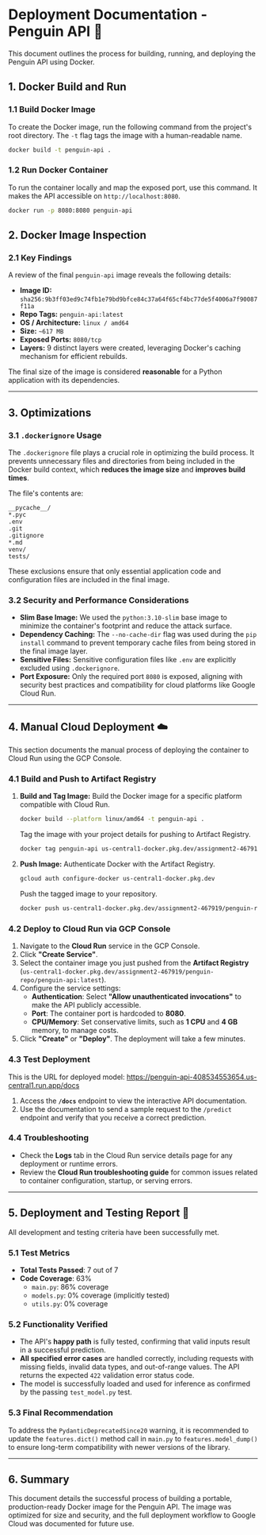 # Deployment Documentation - Penguin API 🐧

This document outlines the process for building, running, and deploying the Penguin API using Docker.


## 1. Docker Build and Run

### 1.1 Build Docker Image

To create the Docker image, run the following command from the project's root directory. The `-t` flag tags the image with a human-readable name.

```bash
docker build -t penguin-api .
````

### 1.2 Run Docker Container

To run the container locally and map the exposed port, use this command. It makes the API accessible on `http://localhost:8080`.

```bash
docker run -p 8080:8080 penguin-api
```

## 2\. Docker Image Inspection

### 2.1 Key Findings

A review of the final `penguin-api` image reveals the following details:

  * **Image ID:** `sha256:9b3ff03ed9c74fb1e79bd9bfce84c37a64f65cf4bc77de5f4006a7f90087f11a`
  * **Repo Tags:** `penguin-api:latest`
  * **OS / Architecture:** `linux / amd64`
  * **Size:** `~617 MB`
  * **Exposed Ports:** `8080/tcp`
  * **Layers:** 9 distinct layers were created, leveraging Docker's caching mechanism for efficient rebuilds.

The final size of the image is considered **reasonable** for a Python application with its dependencies.

-----

## 3\. Optimizations

### 3.1 `.dockerignore` Usage

The `.dockerignore` file plays a crucial role in optimizing the build process. It prevents unnecessary files and directories from being included in the Docker build context, which **reduces the image size** and **improves build times**.

The file's contents are:

```
__pycache__/
*.pyc
.env
.git
.gitignore
*.md
venv/
tests/
```

These exclusions ensure that only essential application code and configuration files are included in the final image.

### 3.2 Security and Performance Considerations

  * **Slim Base Image:** We used the `python:3.10-slim` base image to minimize the container's footprint and reduce the attack surface.
  * **Dependency Caching:** The `--no-cache-dir` flag was used during the `pip install` command to prevent temporary cache files from being stored in the final image layer.
  * **Sensitive Files:** Sensitive configuration files like `.env` are explicitly excluded using `.dockerignore`.
  * **Port Exposure:** Only the required port `8080` is exposed, aligning with security best practices and compatibility for cloud platforms like Google Cloud Run.

-----

## 4\. Manual Cloud Deployment ☁️

This section documents the manual process of deploying the container to Cloud Run using the GCP Console.

### 4.1 Build and Push to Artifact Registry

1.  **Build and Tag Image:**
    Build the Docker image for a specific platform compatible with Cloud Run.
    ```bash
    docker build --platform linux/amd64 -t penguin-api .
    ```
    Tag the image with your project details for pushing to Artifact Registry.
    ```bash
    docker tag penguin-api us-central1-docker.pkg.dev/assignment2-467919/penguin-repo/penguin-api:latest
    ```
2.  **Push Image:**
    Authenticate Docker with the Artifact Registry.
    ```bash
    gcloud auth configure-docker us-central1-docker.pkg.dev
    ```
    Push the tagged image to your repository.
    ```bash
    docker push us-central1-docker.pkg.dev/assignment2-467919/penguin-repo/penguin-api:latest
    ```

### 4.2 Deploy to Cloud Run via GCP Console

1.  Navigate to the **Cloud Run** service in the GCP Console.
2.  Click **"Create Service"**.
3.  Select the container image you just pushed from the **Artifact Registry** (`us-central1-docker.pkg.dev/assignment2-467919/penguin-repo/penguin-api:latest`).
4.  Configure the service settings:
      * **Authentication**: Select **"Allow unauthenticated invocations"** to make the API publicly accessible.
      * **Port**: The container port is hardcoded to **8080**.
      * **CPU/Memory**: Set conservative limits, such as **1 CPU** and **4 GB** memory, to manage costs.
5.  Click **"Create"** or **"Deploy"**. The deployment will take a few minutes.

### 4.3 Test Deployment

This is the URL for deployed model: https://penguin-api-408534553654.us-central1.run.app/docs

1.  Access the **`/docs`** endpoint to view the interactive API documentation.
2.  Use the documentation to send a sample request to the `/predict` endpoint and verify that you receive a correct prediction.

### 4.4 Troubleshooting

  * Check the **Logs** tab in the Cloud Run service details page for any deployment or runtime errors.
  * Review the **Cloud Run troubleshooting guide** for common issues related to container configuration, startup, or serving errors.

-----

## 5\. Deployment and Testing Report 🚀

All development and testing criteria have been successfully met.

### 5.1 Test Metrics

  * **Total Tests Passed**: 7 out of 7
  * **Code Coverage**: 63%
      * `main.py`: 86% coverage
      * `models.py`: 0% coverage (implicitly tested)
      * `utils.py`: 0% coverage

### 5.2 Functionality Verified

  * The API's **happy path** is fully tested, confirming that valid inputs result in a successful prediction.
  * **All specified error cases** are handled correctly, including requests with missing fields, invalid data types, and out-of-range values. The API returns the expected `422` validation error status code.
  * The model is successfully loaded and used for inference as confirmed by the passing `test_model.py` test.

### 5.3 Final Recommendation

To address the `PydanticDeprecatedSince20` warning, it is recommended to update the `features.dict()` method call in `main.py` to `features.model_dump()` to ensure long-term compatibility with newer versions of the library.

-----

## 6\. Summary

This document details the successful process of building a portable, production-ready Docker image for the Penguin API. The image was optimized for size and security, and the full deployment workflow to Google Cloud was documented for future use.
